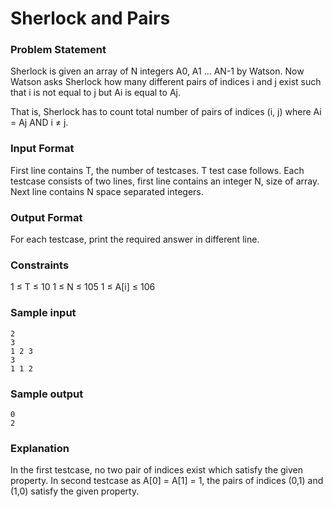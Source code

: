 Sherlock and Pairs
==================
### Problem Statement
Sherlock is given an array of N integers A0, A1 ... AN-1 by Watson. Now Watson asks Sherlock how many different pairs of indices i and j exist such that i is not equal to j but Ai is equal to Aj.

That is, Sherlock has to count total number of pairs of indices (i, j) where Ai = Aj AND i ≠ j.

### Input Format 
First line contains T, the number of testcases. T test case follows. 
Each testcase consists of two lines, first line contains an integer N, size of array. 
Next line contains N space separated integers.

### Output Format 
For each testcase, print the required answer in different line.

### Constraints 
1 ≤ T ≤ 10 
1 ≤ N ≤ 105 
1 ≤ A[i] ≤ 106

### Sample input
    2   
    3   
    1 2 3   
    3  
    1 1 2   
### Sample output
    0   
    2   
### Explanation 
In the first testcase, no two pair of indices exist which satisfy the given property. 
In second testcase as A[0] = A[1] = 1, the pairs of indices (0,1) and (1,0) satisfy the given property.
